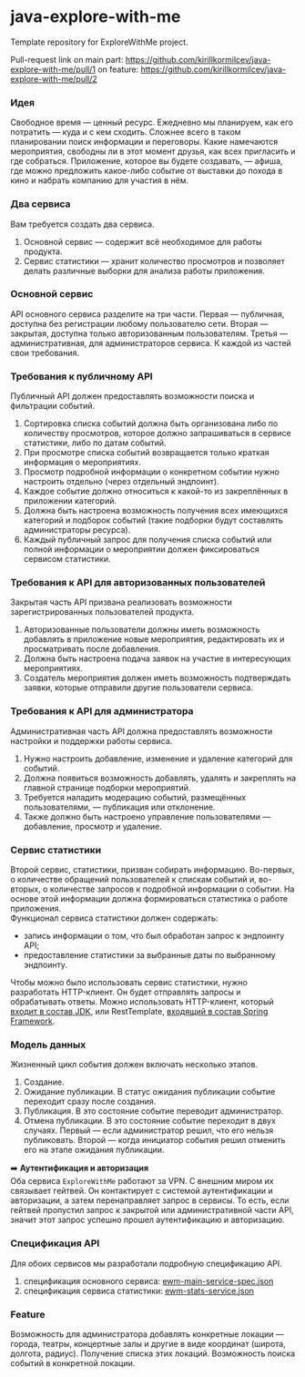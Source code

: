 # java-explore-with-me
Template repository for ExploreWithMe project.

Pull-request link   on main part:   https://github.com/kirillkormilcev/java-explore-with-me/pull/1
                    on feature:     https://github.com/kirillkormilcev/java-explore-with-me/pull/2

<h3>Идея</h3>
<div class="paragraph">Свободное время — ценный ресурс. Ежедневно мы планируем, как его потратить — куда и с кем сходить. Сложнее всего в таком планировании поиск информации и переговоры. Какие намечаются мероприятия, свободны ли в этот момент друзья, как всех пригласить и где собраться. Приложение, которое вы будете создавать, — афиша, где можно предложить какое-либо событие от выставки до похода в кино и набрать компанию для участия в нём.</div>
<h3>Два сервиса</h3>
<div class="paragraph">Вам требуется создать два сервиса.</div>
<ol start="1"><li>Основной сервис — содержит всё необходимое для работы продукта.</li><li>Сервис статистики — хранит количество просмотров и позволяет делать различные выборки для анализа работы приложения.</li></ol>
<h3>Основной сервис</h3>
<div class="paragraph">API основного сервиса разделите на три части. Первая — публичная, доступна без регистрации любому пользователю сети. Вторая — закрытая, доступна только авторизованным пользователям. Третья — административная, для администраторов сервиса. К каждой из частей свои требования. </div>
<h3>Требования к публичному API</h3>
<div class="paragraph">Публичный API должен предоставлять возможности поиска и фильтрации событий.</div>
<ol start="1"><li>Сортировка списка событий должна быть организована либо по количеству просмотров, которое должно запрашиваться в сервисе статистики, либо по датам событий.</li><li>При просмотре списка событий возвращается только краткая информация о мероприятиях.</li><li>Просмотр подробной информации о конкретном событии нужно настроить отдельно (через отдельный эндпоинт).</li><li>Каждое событие должно относиться к какой-то из закреплённых в приложении категорий.</li><li>Должна быть настроена возможность получения всех имеющихся категорий и подборок событий (такие подборки будут составлять администраторы ресурса).</li><li>Каждый публичный запрос для получения списка событий или полной информации о мероприятии должен фиксироваться сервисом статистики.</li></ol>
<section class="theory-viewer__block theory-viewer__block_type_markdown"><div class="Markdown base-markdown base-markdown_with-gallery markdown markdown_size_normal markdown_type_theory full-markdown"><h3>Требования к API для авторизованных пользователей</h3><div class="paragraph">Закрытая часть API призвана реализовать возможности зарегистрированных пользователей продукта. </div><ol start="1"><li>Авторизованные пользователи должны иметь возможность добавлять в приложение новые мероприятия, редактировать их и просматривать после добавления.</li><li>Должна быть настроена подача заявок на участие в интересующих мероприятиях.</li><li>Создатель мероприятия должен иметь возможность подтверждать заявки, которые отправили другие пользователи сервиса.</li></ol><h3>Требования к API для администратора</h3><div class="paragraph">Административная часть API должна предоставлять возможности настройки и поддержки работы сервиса. </div><ol start="1"><li>Нужно настроить добавление, изменение и удаление категорий для событий.</li><li>Должна появиться возможность добавлять, удалять и закреплять на главной странице подборки мероприятий.</li><li>Требуется наладить модерацию событий, размещённых пользователями, — публикация или отклонение.</li><li>Также должно быть настроено управление пользователями — добавление, просмотр и удаление.</li></ol><h3>Сервис статистики</h3><div class="paragraph">Второй сервис, статистики, призван собирать информацию. Во-первых, о количестве обращений пользователей к спискам событий и, во-вторых, о количестве запросов к подробной информации о событии. На основе этой информации должна формироваться статистика о работе приложения.</div></div></section>
<section class="theory-viewer__block theory-viewer__block_type_markdown"><div class="Markdown base-markdown base-markdown_with-gallery markdown markdown_size_normal markdown_type_theory full-markdown"><div class="paragraph">Функционал сервиса статистики должен содержать:</div><ul><li>запись информации о том, что был обработан запрос к эндпоинту API;</li><li>предоставление статистики за выбранные даты по выбранному эндпоинту.</li></ul><div class="paragraph">Чтобы можно было использовать сервис статистики, нужно разработать HTTP-клиент. Он будет отправлять запросы и обрабатывать ответы. Можно использовать HTTP-клиент, который <a href="https://docs.oracle.com/en/java/javase/11/docs/api/java.net.http/java/net/http/HttpClient.html" target="_blank">входит в состав JDK</a>, или RestTemplate, <a href="https://docs.spring.io/spring-framework/docs/current/javadoc-api/org/springframework/web/client/RestTemplate.html" target="_blank">входящий в состав Spring Framework</a>.</div><h3>Модель данных</h3><div class="paragraph">Жизненный цикл события должен включать несколько этапов. </div><ol start="1"><li>Создание.</li><li>Ожидание публикации. В статус ожидания публикации событие переходит сразу после создания.</li><li>Публикация. В это состояние событие переводит администратор.</li><li>Отмена публикации. В это состояние событие переходит в двух случаях. Первый — если администратор решил, что его нельзя публиковать. Второй — когда инициатор события решил отменить его на этапе ожидания публикации.</li></ol><div class="quiz-task" style="--quiz-task-background:#f5f6f7;"><div class="Markdown base-markdown base-markdown_with-gallery base-markdown markdown markdown_size_normal markdown_type_theory quiz-task__content"><div class="paragraph">➡️ <strong>Аутентификация и авторизация</strong><br>Оба сервиса <code class="code-inline code-inline_theme_light">ExploreWithMe</code> работают за VPN. С внешним миром их связывает гейтвей. Он контактирует с системой аутентификации и авторизации, а затем перенаправляет запрос в сервисы. То есть, если гейтвей пропустил запрос к закрытой или административной части API, значит этот запрос успешно прошел аутентификацию и авторизацию.</div></div></div>
<h3>Спецификация API</h3>
<div class="paragraph">Для обоих сервисов мы разработали подробную спецификацию API. </div>
<ol start="1"><li>спецификация основного сервиса: <a href="https://raw.githubusercontent.com/yandex-praktikum/java-explore-with-me/main/ewm-main-service-spec.json" target="_blank">ewm-main-service-spec.json</a></li><li>спецификация сервиса статистики: <a href="https://raw.githubusercontent.com/yandex-praktikum/java-explore-with-me/main/ewm-stats-service-spec.json" target="_blank">ewm-stats-service.json</a></li></ol>
<h3>Feature</h3>
<div class="paragraph">Возможность для администратора добавлять конкретные локации — города, театры, концертные залы и другие в виде координат (широта, долгота, радиус). Получение списка этих локаций. Возможность поиска событий в конкретной локации.</div></div></section>
